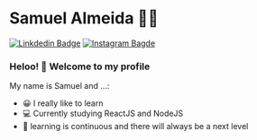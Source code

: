 

<!--
**samuelalmeida95/samuelalmeida95** is a ✨ _special_ ✨ repository because its `README.md` (this file) appears on your GitHub profile.

Here are some ideas to get you started:
### Hi there 👋
- 🔭 I’m currently working on ...
- 🌱 I’m currently learning ...
- 👯 I’m looking to collaborate on ...
- 🤔 I’m looking for help with ...
- 💬 Ask me about ...
- 📫 How to reach me: ...
- 😄 Pronouns: ...
- ⚡ Fun fact: ...
  -->

# Samuel Almeida :man_technologist:

[![Linkdedin Badge](https://img.shields.io/badge/LinkedIn-0077B5?style=for-the-badge&logo=linkedin&logoColor=white)](https://www.linkedin.com/in/samuel-almeida-36b0921b9/)
[![Instagram Bagde](https://img.shields.io/badge/Instagram-E4405F?style=for-the-badge&logo=instagram&logoColor=white)](https://www.instagram.com/_samuelalmeida_/)

### Heloo! 👋 Welcome to my profile

My name is Samuel and ...:

- 😀 I really like to learn 
- 💻 Currently studying ReactJS and NodeJS
- 🚀 learning is continuous and there will always be a next level
